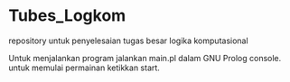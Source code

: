 # Tubes_Logkom
repository untuk penyelesaian tugas besar logika komputasional

Untuk menjalankan program jalankan main.pl dalam GNU Prolog console.
untuk memulai permainan ketikkan start.
